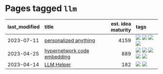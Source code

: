 # Pages tagged `llm`

|last_modified|title|est. idea maturity|tags
|:---|:---|---:|:---|
|2023-07-11|[personalized anything](../personalized_anything.md)|4159|[![](https://img.shields.io/badge/tag-gdpr_data_export-7ffa70)](../tags/gdpr_data_export.md) [![](https://img.shields.io/badge/tag-llm-957448)](../tags/llm.md) [![](https://img.shields.io/badge/tag-personalization-418eb4)](../tags/personalization.md) [![](https://img.shields.io/badge/tag-productivity-a3de36)](../tags/productivity.md)|
|2023-04-25|[hypernetwork code embedding](../hypernetwork_embedding_for_code.md)|889|[![](https://img.shields.io/badge/tag-embeddings-3b18a)](../tags/embeddings.md) [![](https://img.shields.io/badge/tag-llm-957448)](../tags/llm.md) [![](https://img.shields.io/badge/tag-machinelearning-936135)](../tags/machinelearning.md) [![](https://img.shields.io/badge/tag-models-deeba9)](../tags/models.md) [![](https://img.shields.io/badge/tag-nlp-b25b5)](../tags/nlp.md)|
|2023-04-14|[LLM Helper](../llm-helper.md)|182|[![](https://img.shields.io/badge/tag-llm-957448)](../tags/llm.md) [![](https://img.shields.io/badge/tag-tooling-dad82b)](../tags/tooling.md)|